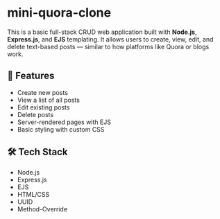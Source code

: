 # mini-quora-clone
This is a basic full-stack CRUD web application built with **Node.js**, **Express.js**, and **EJS** templating. It allows users to create, view, edit, and delete text-based posts — similar to how platforms like Quora or blogs work.

## 🔧 Features
- Create new posts
- View a list of all posts
- Edit existing posts
- Delete posts
- Server-rendered pages with EJS
- Basic styling with custom CSS

## 🛠️ Tech Stack
- Node.js
- Express.js
- EJS
- HTML/CSS
- UUID
- Method-Override
